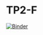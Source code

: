# TP2-F
[![Binder](https://mybinder.org/badge_logo.svg)](https://mybinder.org/v2/gh/chaymazidi/TP2-F/main)
